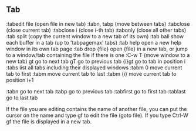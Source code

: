 Tab
------------------------------
:tabedit file (open file in new tab)
:tabn, tabp (move between tabs)
:tabclose (close current tab)
:tabclose i (close i-th tab)
:tabonly (close all other tabs)
:tab split (copy the current window to a new tab of its own)
:tab ball         show each buffer in a tab (up to 'tabpagemax' tabs)
:tab help         open a new help window in its own tab page
:tab drop {file}  open {file} in a new tab, or jump to a window/tab containing the file if there is one
:C-w T (move window to a new tab)
gt            go to next tab
gT            go to previous tab
{i}gt         go to tab in position i
:tabs         list all tabs including their displayed windows
:tabm 0       move current tab to first
:tabm         move current tab to last
:tabm {i}     move current tab to position i+1

:tabn         go to next tab
:tabp         go to previous tab
:tabfirst     go to first tab
:tablast      go to last tab

If the file you are editing contains the name of another file, you can put the cursor on the name and type gf to edit the file (goto file). If you type Ctrl-W gf the file is displayed in a new tab.
